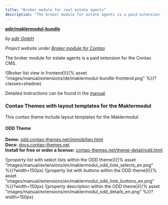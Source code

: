 ```yaml
---
title: "Broker module for real estate agents"
description: "The broker module for estate agents is a paid extension for the Contao CMS."
---
```


**[pdir/maklermodul-bundle](https://packagist.org/packages/pdir/maklermodul-bundle)**

_by [pdir GmbH](https://www.pdir.de)_

_Project website under [Broker module for Contao](https://maklermodul.de)_

The broker module for estate agents is a paid extension for the Contao CMS.

![Broker list view in frontend]({{% asset "images/manual/extensions/de/maklermodul-bundle-frontend.png" %}}?classes=shadow)

Detailed instructions can be found in the [manual](https://docs.pdir.de/#/maklermodul/index).

### Contao Themes with layout templates for the Maklermodul

This contao theme include layout templates for the Maklermodul.

#### ODD Theme

**Demo:** [odd.contao-themes.net/immobilien.html](https://odd.contao-themes.net/immobilien.html)  
**Docs:** [docs.contao-themes.net](https://docs.contao-themes.net/#/odd_theme/odd-maklermodul)  
**Install for free or order a license:** [contao-themes.net/theme-detail/odd.html](https://contao-themes.net/theme-detail/odd.html)  

![property list with select lists within the ODD theme]({{% asset "images/manual/extensions/en/maklermodul_odd_liste_selects_en.png" %}}?width=150px) 
![property list with buttons within the ODD theme]({{% asset "images/manual/extensions/en/maklermodul_odd_liste_buttons_en.png" %}}?width=150px) 
![property description within the ODD theme]({{% asset "images/manual/extensions/en/maklermodul_odd_details_en.png" %}}?width=150px)
